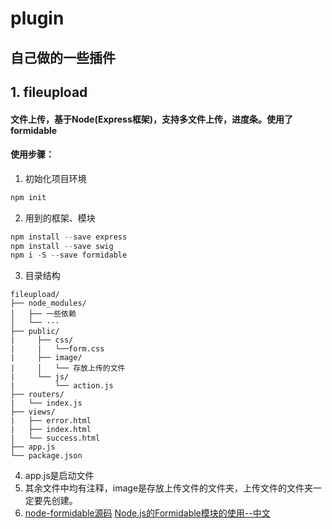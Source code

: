 # plugin
自己做的一些插件
----------------
## 1. fileupload
#### 文件上传，基于Node(Express框架)，支持多文件上传，进度条。使用了formidable
#### 使用步骤：
1. 初始化项目环境
```javascript
npm init
```
2. 用到的框架、模块
```javascript
npm install --save express
npm install --save swig
npm i -S --save formidable
```
3. 目录结构
```
fileupload/
├── node_modules/
│   ├── 一些依赖
│   └── ···
├── public/
|     ├── css/
|     |   └──form.css
|     ├── image/
|     │   └── 存放上传的文件
|     └── js/
|         └── action.js
├── routers/
|   └── index.js
├── views/
|   ├── error.html
|   ├── index.html
|   └── success.html
├── app.js      
└── package.json
```
4. app.js是启动文件
5. 其余文件中均有注释，image是存放上传文件的文件夹，上传文件的文件夹一定要先创建。
6. [node-formidable源码](https://github.com/felixge/node-formidable)         [Node.js的Formidable模块的使用--中文](http://www.cnblogs.com/yuanke/archive/2016/02/26/5221853.html)
